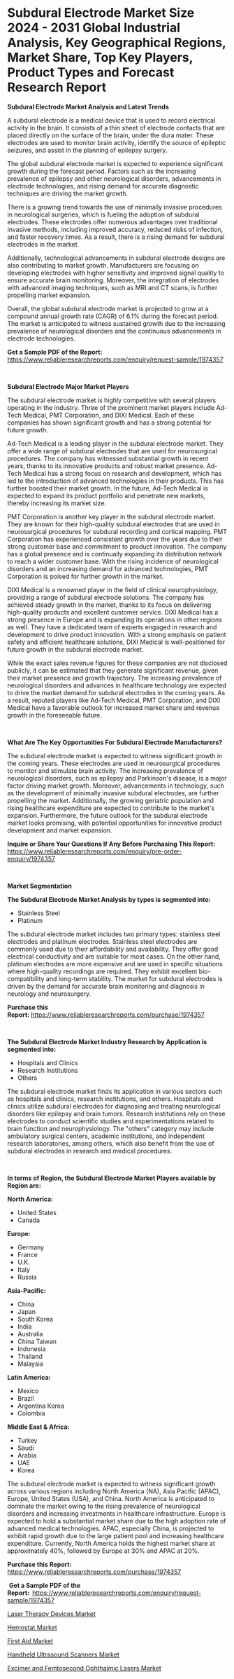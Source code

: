 <p><h1>Subdural Electrode Market Size 2024 - 2031 Global Industrial Analysis, Key Geographical Regions, Market Share, Top Key Players, Product Types and Forecast Research Report</h1></p><p><strong>Subdural Electrode Market Analysis and Latest Trends</strong></p>
<p><p>A subdural electrode is a medical device that is used to record electrical activity in the brain. It consists of a thin sheet of electrode contacts that are placed directly on the surface of the brain, under the dura mater. These electrodes are used to monitor brain activity, identify the source of epileptic seizures, and assist in the planning of epilepsy surgery.</p><p>The global subdural electrode market is expected to experience significant growth during the forecast period. Factors such as the increasing prevalence of epilepsy and other neurological disorders, advancements in electrode technologies, and rising demand for accurate diagnostic techniques are driving the market growth.</p><p>There is a growing trend towards the use of minimally invasive procedures in neurological surgeries, which is fueling the adoption of subdural electrodes. These electrodes offer numerous advantages over traditional invasive methods, including improved accuracy, reduced risks of infection, and faster recovery times. As a result, there is a rising demand for subdural electrodes in the market.</p><p>Additionally, technological advancements in subdural electrode designs are also contributing to market growth. Manufacturers are focusing on developing electrodes with higher sensitivity and improved signal quality to ensure accurate brain monitoring. Moreover, the integration of electrodes with advanced imaging techniques, such as MRI and CT scans, is further propelling market expansion.</p><p>Overall, the global subdural electrode market is projected to grow at a compound annual growth rate (CAGR) of 6.1% during the forecast period. The market is anticipated to witness sustained growth due to the increasing prevalence of neurological disorders and the continuous advancements in electrode technologies.</p></p>
<p><strong>Get a Sample PDF of the Report:&nbsp;</strong> <a href="https://www.reliableresearchreports.com/enquiry/request-sample/1974357">https://www.reliableresearchreports.com/enquiry/request-sample/1974357</a></p>
<p>&nbsp;</p>
<p><strong>Subdural Electrode Major Market Players</strong></p>
<p><p>The subdural electrode market is highly competitive with several players operating in the industry. Three of the prominent market players include Ad-Tech Medical, PMT Corporation, and DIXI Medical. Each of these companies has shown significant growth and has a strong potential for future growth.</p><p>Ad-Tech Medical is a leading player in the subdural electrode market. They offer a wide range of subdural electrodes that are used for neurosurgical procedures. The company has witnessed substantial growth in recent years, thanks to its innovative products and robust market presence. Ad-Tech Medical has a strong focus on research and development, which has led to the introduction of advanced technologies in their products. This has further boosted their market growth. In the future, Ad-Tech Medical is expected to expand its product portfolio and penetrate new markets, thereby increasing its market size.</p><p>PMT Corporation is another key player in the subdural electrode market. They are known for their high-quality subdural electrodes that are used in neurosurgical procedures for subdural recording and cortical mapping. PMT Corporation has experienced consistent growth over the years due to their strong customer base and commitment to product innovation. The company has a global presence and is continually expanding its distribution network to reach a wider customer base. With the rising incidence of neurological disorders and an increasing demand for advanced technologies, PMT Corporation is poised for further growth in the market.</p><p>DIXI Medical is a renowned player in the field of clinical neurophysiology, providing a range of subdural electrode solutions. The company has achieved steady growth in the market, thanks to its focus on delivering high-quality products and excellent customer service. DIXI Medical has a strong presence in Europe and is expanding its operations in other regions as well. They have a dedicated team of experts engaged in research and development to drive product innovation. With a strong emphasis on patient safety and efficient healthcare solutions, DIXI Medical is well-positioned for future growth in the subdural electrode market.</p><p>While the exact sales revenue figures for these companies are not disclosed publicly, it can be estimated that they generate significant revenue, given their market presence and growth trajectory. The increasing prevalence of neurological disorders and advances in healthcare technology are expected to drive the market demand for subdural electrodes in the coming years. As a result, reputed players like Ad-Tech Medical, PMT Corporation, and DIXI Medical have a favorable outlook for increased market share and revenue growth in the foreseeable future.</p></p>
<p>&nbsp;</p>
<p><strong>What Are The Key Opportunities For Subdural Electrode Manufacturers?</strong></p>
<p><p>The subdural electrode market is expected to witness significant growth in the coming years. These electrodes are used in neurosurgical procedures to monitor and stimulate brain activity. The increasing prevalence of neurological disorders, such as epilepsy and Parkinson's disease, is a major factor driving market growth. Moreover, advancements in technology, such as the development of minimally invasive subdural electrodes, are further propelling the market. Additionally, the growing geriatric population and rising healthcare expenditure are expected to contribute to the market's expansion. Furthermore, the future outlook for the subdural electrode market looks promising, with potential opportunities for innovative product development and market expansion.</p></p>
<p><strong>Inquire or Share Your Questions If Any Before Purchasing This Report:</strong> <a href="https://www.reliableresearchreports.com/enquiry/pre-order-enquiry/1974357">https://www.reliableresearchreports.com/enquiry/pre-order-enquiry/1974357</a></p>
<p>&nbsp;</p>
<p><strong>Market Segmentation</strong></p>
<p><strong>The Subdural Electrode Market Analysis by types is segmented into:</strong></p>
<p><ul><li>Stainless Steel</li><li>Platinum</li></ul></p>
<p><p>The subdural electrode market includes two primary types: stainless steel electrodes and platinum electrodes. Stainless steel electrodes are commonly used due to their affordability and availability. They offer good electrical conductivity and are suitable for most cases. On the other hand, platinum electrodes are more expensive and are used in specific situations where high-quality recordings are required. They exhibit excellent bio-compatibility and long-term stability. The market for subdural electrodes is driven by the demand for accurate brain monitoring and diagnosis in neurology and neurosurgery.</p></p>
<p><strong>Purchase this Report:&nbsp;</strong><a href="https://www.reliableresearchreports.com/purchase/1974357">https://www.reliableresearchreports.com/purchase/1974357</a></p>
<p>&nbsp;</p>
<p><strong>The Subdural Electrode Market Industry Research by Application is segmented into:</strong></p>
<p><ul><li>Hospitals and Clinics</li><li>Research Institutions</li><li>Others</li></ul></p>
<p><p>The subdural electrode market finds its application in various sectors such as hospitals and clinics, research institutions, and others. Hospitals and clinics utilize subdural electrodes for diagnosing and treating neurological disorders like epilepsy and brain tumors. Research institutions rely on these electrodes to conduct scientific studies and experimentations related to brain function and neurophysiology. The "others" category may include ambulatory surgical centers, academic institutions, and independent research laboratories, among others, which also benefit from the use of subdural electrodes in research and medical procedures.</p></p>
<p>&nbsp;</p>
<p><strong>In terms of Region, the Subdural Electrode Market Players available by Region are:</strong></p>
<p>
    <p> <strong> North America: </strong>
        <ul>
            <li>United States</li>
            <li>Canada</li>
        </ul>
        </p> 
    <p> <strong> Europe: </strong>
        <ul>
            <li>Germany</li>
            <li>France</li>
            <li>U.K.</li>
            <li>Italy</li>
            <li>Russia</li>
        </ul>
        </p> 
    <p> <strong> Asia-Pacific: </strong>
        <ul>
            <li>China</li>
            <li>Japan</li>
            <li>South Korea</li>
            <li>India</li>
            <li>Australia</li>
            <li>China Taiwan</li>
            <li>Indonesia</li>
            <li>Thailand</li>
            <li>Malaysia</li>
        </ul>
        </p> 
    <p> <strong> Latin America: </strong>
        <ul>
            <li>Mexico</li>
            <li>Brazil</li>
            <li>Argentina Korea</li>
            <li>Colombia</li>
        </ul>
        </p> 
    <p> <strong> Middle East & Africa: </strong>
        <ul>
            <li>Turkey</li>
            <li>Saudi</li>
            <li>Arabia</li>
            <li>UAE</li>
            <li>Korea</li>
        </ul>
    </p>
    </p>
<p><p>The subdural electrode market is expected to witness significant growth across various regions including North America (NA), Asia Pacific (APAC), Europe, United States (USA), and China. North America is anticipated to dominate the market owing to the rising prevalence of neurological disorders and increasing investments in healthcare infrastructure. Europe is expected to hold a substantial market share due to the high adoption rate of advanced medical technologies. APAC, especially China, is projected to exhibit rapid growth due to the large patient pool and increasing healthcare expenditure. Currently, North America holds the highest market share at approximately 40%, followed by Europe at 30% and APAC at 20%.</p></p>
<p><strong>Purchase this Report: </strong><a href="https://www.reliableresearchreports.com/purchase/1974357">https://www.reliableresearchreports.com/purchase/1974357</a></p>
<p>&nbsp;<strong>Get a Sample PDF of the Report:&nbsp;&nbsp;</strong><a href="https://www.reliableresearchreports.com/enquiry/request-sample/1974357">https://www.reliableresearchreports.com/enquiry/request-sample/1974357</a></p>
<p><strong></strong></p>
<p><p><a href="https://github.com/kuntayevaz/Market-Research-Report-List-2/blob/main/laser-therapy-devices-market.md">Laser Therapy Devices Market</a></p><p><a href="https://github.com/Krish2023na/Market-Research-Report-List-2/blob/main/hemostat-market.md">Hemostat Market</a></p><p><a href="https://github.com/kholmovskayalyudmila/Market-Research-Report-List-2/blob/main/first-aid-market.md">First Aid Market</a></p><p><a href="https://github.com/zebdakicsin/Market-Research-Report-List-2/blob/main/handheld-ultrasound-scanners-market.md">Handheld Ultrasound Scanners Market</a></p><p><a href="https://github.com/sofyaavrova/Market-Research-Report-List-2/blob/main/excimer-and-femtosecond-ophthalmic-lasers-market.md">Excimer and Femtosecond Ophthalmic Lasers Market</a></p></p>
